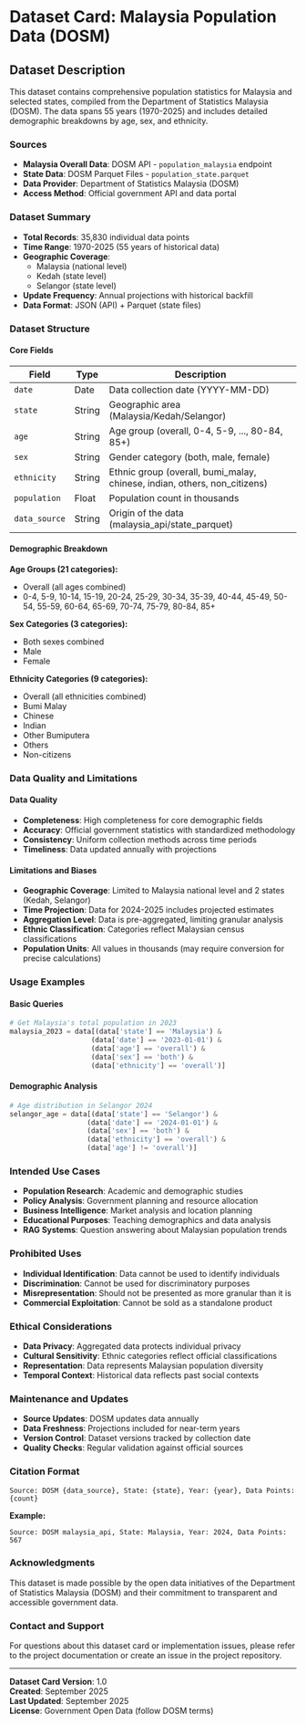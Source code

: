 # Dataset Card: Malaysia Population Data (DOSM)

## Dataset Description

This dataset contains comprehensive population statistics for Malaysia and selected states, compiled from the Department of Statistics Malaysia (DOSM). The data spans 55 years (1970-2025) and includes detailed demographic breakdowns by age, sex, and ethnicity.

### Sources

- **Malaysia Overall Data**: DOSM API - `population_malaysia` endpoint
- **State Data**: DOSM Parquet Files - `population_state.parquet`
- **Data Provider**: Department of Statistics Malaysia (DOSM)
- **Access Method**: Official government API and data portal

### Dataset Summary

- **Total Records**: 35,830 individual data points
- **Time Range**: 1970-2025 (55 years of historical data)
- **Geographic Coverage**: 
  - Malaysia (national level)
  - Kedah (state level)
  - Selangor (state level)
- **Update Frequency**: Annual projections with historical backfill
- **Data Format**: JSON (API) + Parquet (state files)

### Dataset Structure

#### Core Fields

| Field | Type | Description |
|-------|------|-------------|
| `date` | Date | Data collection date (YYYY-MM-DD) |
| `state` | String | Geographic area (Malaysia/Kedah/Selangor) |
| `age` | String | Age group (overall, 0-4, 5-9, ..., 80-84, 85+) |
| `sex` | String | Gender category (both, male, female) |
| `ethnicity` | String | Ethnic group (overall, bumi_malay, chinese, indian, others, non_citizens) |
| `population` | Float | Population count in thousands |
| `data_source` | String | Origin of the data (malaysia_api/state_parquet) |

#### Demographic Breakdown

**Age Groups (21 categories):**
- Overall (all ages combined)
- 0-4, 5-9, 10-14, 15-19, 20-24, 25-29, 30-34, 35-39, 40-44, 45-49, 50-54, 55-59, 60-64, 65-69, 70-74, 75-79, 80-84, 85+

**Sex Categories (3 categories):**
- Both sexes combined
- Male
- Female

**Ethnicity Categories (9 categories):**
- Overall (all ethnicities combined)
- Bumi Malay
- Chinese
- Indian
- Other Bumiputera
- Others
- Non-citizens

### Data Quality and Limitations

#### Data Quality
- **Completeness**: High completeness for core demographic fields
- **Accuracy**: Official government statistics with standardized methodology
- **Consistency**: Uniform collection methods across time periods
- **Timeliness**: Data updated annually with projections

#### Limitations and Biases
- **Geographic Coverage**: Limited to Malaysia national level and 2 states (Kedah, Selangor)
- **Time Projection**: Data for 2024-2025 includes projected estimates
- **Aggregation Level**: Data is pre-aggregated, limiting granular analysis
- **Ethnic Classification**: Categories reflect Malaysian census classifications
- **Population Units**: All values in thousands (may require conversion for precise calculations)

### Usage Examples

#### Basic Queries
```python
# Get Malaysia's total population in 2023
malaysia_2023 = data[(data['state'] == 'Malaysia') & 
                    (data['date'] == '2023-01-01') & 
                    (data['age'] == 'overall') & 
                    (data['sex'] == 'both') & 
                    (data['ethnicity'] == 'overall')]
```

#### Demographic Analysis
```python
# Age distribution in Selangor 2024
selangor_age = data[(data['state'] == 'Selangor') & 
                   (data['date'] == '2024-01-01') & 
                   (data['sex'] == 'both') & 
                   (data['ethnicity'] == 'overall') & 
                   (data['age'] != 'overall')]
```

### Intended Use Cases

- **Population Research**: Academic and demographic studies
- **Policy Analysis**: Government planning and resource allocation
- **Business Intelligence**: Market analysis and location planning
- **Educational Purposes**: Teaching demographics and data analysis
- **RAG Systems**: Question answering about Malaysian population trends

### Prohibited Uses

- **Individual Identification**: Data cannot be used to identify individuals
- **Discrimination**: Cannot be used for discriminatory purposes
- **Misrepresentation**: Should not be presented as more granular than it is
- **Commercial Exploitation**: Cannot be sold as a standalone product

### Ethical Considerations

- **Data Privacy**: Aggregated data protects individual privacy
- **Cultural Sensitivity**: Ethnic categories reflect official classifications
- **Representation**: Data represents Malaysian population diversity
- **Temporal Context**: Historical data reflects past social contexts

### Maintenance and Updates

- **Source Updates**: DOSM updates data annually
- **Data Freshness**: Projections included for near-term years
- **Version Control**: Dataset versions tracked by collection date
- **Quality Checks**: Regular validation against official sources

### Citation Format

```
Source: DOSM {data_source}, State: {state}, Year: {year}, Data Points: {count}
```

**Example:**
```
Source: DOSM malaysia_api, State: Malaysia, Year: 2024, Data Points: 567
```

### Acknowledgments

This dataset is made possible by the open data initiatives of the Department of Statistics Malaysia (DOSM) and their commitment to transparent and accessible government data.

### Contact and Support

For questions about this dataset card or implementation issues, please refer to the project documentation or create an issue in the project repository.

---

**Dataset Card Version**: 1.0  
**Created**: September 2025  
**Last Updated**: September 2025  
**License**: Government Open Data (follow DOSM terms)